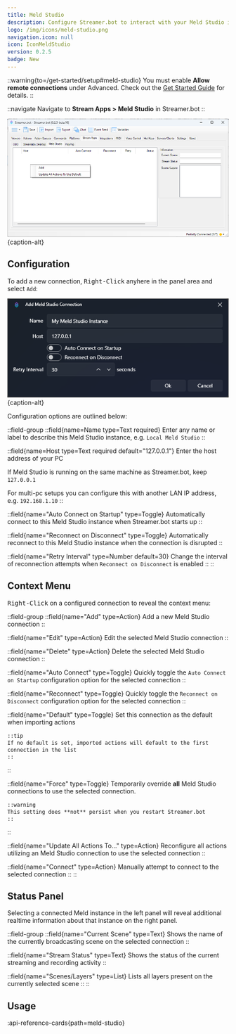 ```yaml
---
title: Meld Studio
description: Configure Streamer.bot to interact with your Meld Studio instances
logo: /img/icons/meld-studio.png
navigation.icon: null
icon: IconMeldStudio
version: 0.2.5
badge: New
---
```


::warning{to=/get-started/setup#meld-studio}
You must enable **Allow remote connections** under Advanced. Check out the [Get Started Guide](/get-started/setup#meld-studio) for details.
::

::navigate
Navigate to **Stream Apps > Meld Studio** in Streamer.bot
::

![Meld Studio Configuration](assets/meld-studio.png){caption-alt}

## Configuration
To add a new connection, <kbd>Right-Click</kbd> anyhere in the panel area and select `Add`:

![Meld Studio Connection Dialog](assets/meld-studio-add-connection.png){caption-alt}

Configuration options are outlined below:

::field-group
  ::field{name=Name type=Text required}
  Enter any name or label to describe this Meld Studio instance, e.g. `Local Meld Studio`
  ::

  ::field{name=Host type=Text required default="127.0.0.1"}
  Enter the host address of your PC

  If Meld Studio is running on the same machine as Streamer.bot, keep `127.0.0.1`

  For multi-pc setups you can configure this with another LAN IP address, e.g. `192.168.1.10`
  ::

  ::field{name="Auto Connect on Startup" type=Toggle}
  Automatically connect to this Meld Studio instance when Streamer.bot starts up
  ::

  ::field{name="Reconnect on Disconnect" type=Toggle}
  Automatically reconnect to this Meld Studio instance when the connection is disrupted
  ::

  ::field{name="Retry Interval" type=Number default=30}
  Change the interval of reconnection attempts when `Reconnect on Disconnect` is enabled
  ::
::

## Context Menu
<kbd>Right-Click</kbd> on a configured connection to reveal the context menu:

::field-group
  ::field{name="Add" type=Action}
  Add a new Meld Studio connection
  ::

  ::field{name="Edit" type=Action}
  Edit the selected Meld Studio connection
  ::

  ::field{name="Delete" type=Action}
  Delete the selected Meld Studio connection
  ::

  ::field{name="Auto Connect" type=Toggle}
  Quickly toggle the `Auto Connect on Startup` configuration option for the selected connection
  ::

  ::field{name="Reconnect" type=Toggle}
  Quickly toggle the `Reconnect on Disconnect` configuration option for the selected connection
  ::

  ::field{name="Default" type=Toggle}
    Set this connection as the default when importing actions

    ::tip
    If no default is set, imported actions will default to the first connection in the list
    ::
  ::

  ::field{name="Force" type=Toggle}
    Temporarily override **all** Meld Studio connections to use the selected connection.

    ::warning
    This setting does **not** persist when you restart Streamer.bot
    ::
  ::

  ::field{name="Update All Actions To..." type=Action}
  Reconfigure all actions utilizing an Meld Studio connection to use the selected connection
  ::

  ::field{name="Connect" type=Action}
  Manually attempt to connect to the selected connection
  ::
::

## Status Panel
Selecting a connected Meld instance in the left panel will reveal additional realtime information about that instance on the right panel.

::field-group
  ::field{name="Current Scene" type=Text}
  Shows the name of the currently broadcasting scene on the selected connection
  ::

  ::field{name="Stream Status" type=Text}
  Shows the status of the current streaming and recording activity
  ::

  ::field{name="Scenes/Layers" type=List}
  Lists all layers present on the currently selected scene
  ::
::

## Usage
:api-reference-cards{path=meld-studio}